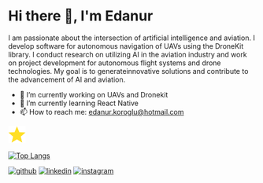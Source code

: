 # Hi there 👋, I'm Edanur

I am passionate about the intersection of artificial intelligence and aviation. I develop software for autonomous navigation of UAVs using the DroneKit library. I conduct research on utilizing AI in the aviation
industry and work on project development for autonomous flight systems and drone technologies. My goal is to generateinnovative solutions and contribute to the advancement of AI and aviation.

- 🔭 I’m currently working on UAVs and Dronekit 
- 🌱 I’m currently learning React Native
- 📫 How to reach me: edanur.koroglu@hotmail.com


<a href='https://stars.github.com/'><img src='https://raw.githubusercontent.com/acervenky/animated-github-badges/master/assets/starbadge.gif' width='35' height='35'></a> 


[![Top Langs](https://github-readme-stats.vercel.app/api/top-langs/?username=Edanurkoroglu)](https://github.com/anuraghazra/github-readme-stats)



[<img src='https://cdn.jsdelivr.net/npm/simple-icons@3.0.1/icons/github.svg' alt='github' height='40'>](https://github.com/Edanuroroglu)  [<img src='https://cdn.jsdelivr.net/npm/simple-icons@3.0.1/icons/linkedin.svg' alt='linkedin' height='40'>](https://www.linkedin.com/in/https://www.linkedin.com/in/edanurkoroglu//)  [<img src='https://cdn.jsdelivr.net/npm/simple-icons@3.0.1/icons/instagram.svg' alt='instagram' height='40'>](https://www.instagram.com/edanurkorogluu/)  

